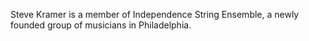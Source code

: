 Steve Kramer is a member of Independence String Ensemble, a newly founded group of musicians in Philadelphia.

